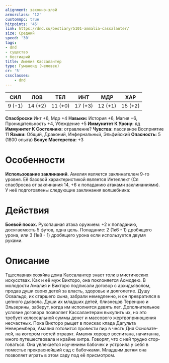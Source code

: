 ```yaml
---
alignment: законно-злой
armorclass: '12'
customnpc: true
hitpoints: '45'
link: https://dnd.su/bestiary/5101-ammalia-cassalanter/
size: Средний
speed: '30'
tags:
- dnd
- существо
- бестиарий
title: Амелия Кассалантер
type: Гуманоид (человек)
cr: '5'
cssclasses:
    - dnd
---
```



| СИЛ | ЛОВ | ТЕЛ | ИНТ | МДР | ХАР |
|---|---|---|---|---|---|
| 9 (-1) | 14 (+2) | 11 (+0) | 17 (+3) | 12 (+1) | 15 (+2) |
**Спасброски** Инт +6, Мдр +4
**Навыки:** История +6, Магия +6, Проницательность +4, Убеждение +5
**Иммунитет К Урону:** яд
**Иммунитет К Состоянию:** отравление?
**Чувства:** пассивное Восприятие 11
**Языки:** Общий, Драконий, Инфернальный, Эльфийский
**Опасность:** 5 (1800 опыта)
**Бонус Мастерства:** +3


# Особенности
**Использование заклинаний.** Амелия является заклинателем 9-го уровня. Её базовой характеристикой является Интеллект (Сл спасброска от заклинания 14, +6 к попаданию атаками заклинаниями). У неё подготовлены следующие заклинания волшебника:


# Действия
**Боевой посох.** Рукопашная атака оружием: +2 к попаданию, досягаемость 5 футов, одна цель. Попадание: 2 (1к6 - 1) дробящего урона, или 3 (1к8 - 1) дробящего урона если используется двумя руками.


# Описание
Тщеславная хозяйка дома Кассалантер знает толк в мистических искусствах. Как и её муж Викторо, она покло­няется Асмодею. В молодости Амалия и Викторо подпи­сали договор с архидьяволом, продав души своих детей за власть, здоровье и долголетие. Душу Освальдо, их старшего сына, забрали немедленно, и он превратился в цепного дьявола. Души их младших детей, близнецов Теренцио и Эльзерины, заберут, когда им исполнится девять лет. Дополнительное условие договора позволяет Кассалантерам выкупить их, но это требует колоссальной суммы денег и массового жертвоприношения несчастных. Пока Викторо рыщет в поисках клада Дагульта Неверембера, Амалия готовится провести пир в честь Дня Основате­лей, на котором гостей отравят. Амалия хорошо воспитана, начитанна, много путешествовала и крайне хитра. Говорят, что с ней трудно стор­говаться. Она увлекается изучением бабочек и устроила у себя в поместье прекраснейший сад с бабоч­ками. Младшим детям она позволяет играть в этом саду под её присмотром.